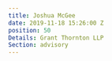 ```yaml
---
title: Joshua McGee
date: 2019-11-18 15:26:00 Z
position: 50
Details: Grant Thornton LLP
Section: advisory
---
```



